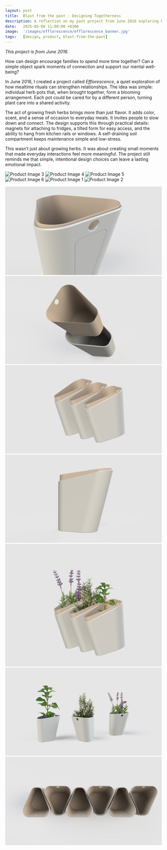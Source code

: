 ```yaml
---
layout: post
title:  Blast from the past - Designing Togetherness
description: A reflection on my past project from June 2016 exploring how everyday rituals can bring people closer.
date:   2025-05-08 11:00:00 +0300
image:  '/images/efflorescence/efflorescence_banner.jpg'
tags:   [design, product, blast-from-the-past]
---
```


*This project is from June 2016.*

How can design encourage families to spend more time together? Can a simple object spark moments of connection and support our mental well-being?

In June 2016, I created a project called *Efflorescence*, a quiet exploration of how mealtime rituals can strengthen relationships. The idea was simple: individual herb pots that, when brought together, form a blooming arrangement. Each pot could be cared for by a different person, turning plant care into a shared activity.

The act of growing fresh herbs brings more than just flavor. It adds color, scent, and a sense of occasion to everyday meals. It invites people to slow down and connect. The design supports this through practical details: magnets for attaching to fridges, a tilted form for easy access, and the ability to hang from kitchen rails or windows. A self-draining soil compartment keeps maintenance simple and low-stress.

This wasn’t just about growing herbs. It was about creating small moments that made everyday interactions feel more meaningful. The project still reminds me that simple, intentional design choices can leave a lasting emotional impact.

![Product Image 3]({{site.baseurl}}/images/efflorescence/efflorescence_3.jpg)
![Product Image 4]({{site.baseurl}}/images/efflorescence/efflorescence_4.jpg)
![Product Image 5]({{site.baseurl}}/images/efflorescence/efflorescence_5.jpg)
![Product Image 6]({{site.baseurl}}/images/efflorescence/efflorescence_6.jpg)
![Product Image 1]({{site.baseurl}}/images/efflorescence/efflorescence_1.jpg)
![Product Image 2]({{site.baseurl}}/images/efflorescence/efflorescence_2.jpg)

<div class="gallery-box">
  <div class="gallery">
    <img src="/images/efflorescence/efflorescence_7_1.jpg">
    <img src="/images/efflorescence/efflorescence_7.jpg">
    <img src="/images/efflorescence/efflorescence_8.jpg">
    <img src="/images/efflorescence/efflorescence_9.jpg">
    <img src="/images/efflorescence/efflorescence_10.jpg">
    <img src="/images/efflorescence/efflorescence_11.jpg">
    <img src="/images/efflorescence/efflorescence_12.jpg">
  </div>
</div>
